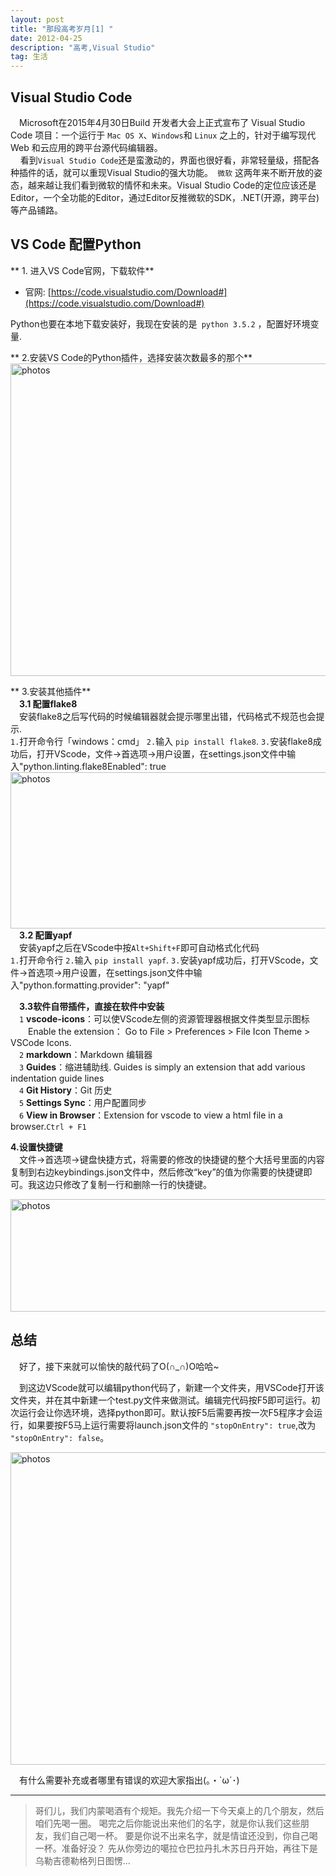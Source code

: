 ```yaml
---
layout: post
title: "那段高考岁月[1] "
date: 2012-04-25 
description: "高考,Visual Studio"
tag: 生活
---   
```


<script>
	if("233"==prompt("Please input password"))
	{
		alert("Right");
	}
	else
	{
		alert("Wrong");
		location="http://robotkang.cc";
	}
</script>




## Visual Studio Code



　Microsoft在2015年4月30日Build 开发者大会上正式宣布了 Visual Studio Code 项目：一个运行于 `Mac OS X`、`Windows`和 `Linux` 之上的，针对于编写现代 Web 和云应用的跨平台源代码编辑器。        
    看到`Visual Studio Code`还是蛮激动的，界面也很好看，非常轻量级，搭配各种插件的话，就可以重现Visual Studio的强大功能。` 微软` 这两年来不断开放的姿态，越来越让我们看到微软的情怀和未来。Visual Studio Code的定位应该还是Editor，一个全功能的Editor，通过Editor反推微软的SDK，.NET(开源，跨平台)等产品铺路。                 


##  VS Code 配置Python            

   
** 1. 进入VS Code官网，下载软件**     

- 官网: [https://code.visualstudio.com/Download#](https://code.visualstudio.com/Download#)       

Python也要在本地下载安装好，我现在安装的是` python 3.5.2` ，配置好环境变量.

** 2.安装VS Code的Python插件，选择安装次数最多的那个**       
<img src="http://omjh2j5h3.bkt.clouddn.com/vscode/1.jpg" width="800" height="500" alt="photos"/>


** 3.安装其他插件**    
&emsp;**3.1 配置flake8**      
&emsp;安装flake8之后写代码的时候编辑器就会提示哪里出错，代码格式不规范也会提示.             
`1.`打开命令行「windows：cmd」
`2.`输入 `pip install flake8`.
`3.`安装flake8成功后，打开VScode，文件->首选项->用户设置，在settings.json文件中输入"python.linting.flake8Enabled": true
<img src="http://omjh2j5h3.bkt.clouddn.com/vscode/2.jpg" width="750" height="250" alt="photos"/>
&emsp;**3.2 配置yapf**        
&emsp;安装yapf之后在VScode中按`Alt+Shift+F`即可自动格式化代码        
`1.`打开命令行
`2.`输入 `pip install yapf`.
`3.`安装yapf成功后，打开VScode，文件->首选项->用户设置，在settings.json文件中输入"python.formatting.provider": "yapf"

&emsp;**3.3软件自带插件，直接在软件中安装**        
&emsp;`1` **vscode-icons**：可以使VScode左侧的资源管理器根据文件类型显示图标        
&emsp;&emsp;Enable the extension：
Go to File > Preferences > File Icon Theme > VSCode Icons.        
&emsp;`2` **markdown**：Markdown 编辑器     
&emsp;`3` **Guides**：缩进辅助线. Guides is simply an extension that add various indentation guide lines         
&emsp;`4` **Git History**：Git 历史         
&emsp;`5` **Settings Sync**：用户配置同步        
&emsp;`6` **View in Browser**：Extension for vscode to view a html file in a browser.`Ctrl + F1`         


**4.设置快捷键**          
&emsp;文件->首选项->键盘快捷方式，将需要的修改的快捷键的整个大括号里面的内容复制到右边keybindings.json文件中，然后修改“key”的值为你需要的快捷键即可。我这边只修改了复制一行和删除一行的快捷键。      

<img src="http://omjh2j5h3.bkt.clouddn.com/vscode/4.jpg" width="700" height="180" alt="photos"/>



## 总结




&emsp;好了，接下来就可以愉快的敲代码了O(∩_∩)O哈哈~             


&emsp;到这边VScode就可以编辑python代码了，新建一个文件夹，用VSCode打开该文件夹，并在其中新建一个test.py文件来做测试。编辑完代码按F5即可运行。初次运行会让你选环境，选择python即可。默认按F5后需要再按一次F5程序才会运行，如果要按F5马上运行需要将launch.json文件的 `"stopOnEntry": true`,改为` "stopOnEntry": false`。          

<img src="http://omjh2j5h3.bkt.clouddn.com/vscode/5.jpg" width="800" height="500" alt="photos"/>

&emsp;有什么需要补充或者哪里有错误的欢迎大家指出(｡・`ω´･)        


           
----------
>  哥们儿，我们内蒙喝酒有个规矩。我先介绍一下今天桌上的几个朋友，然后咱们先喝一圈。 喝完之后你能说出来他们的名字，就是你认我们这些朋友，我们自己喝一杯。 要是你说不出来名字，就是情谊还没到，你自己喝一杯。准备好没？ 先从你旁边的噶拉仓巴拉丹扎木苏日丹开始，再往下是乌勒吉德勒格列日图愣...


<br>


